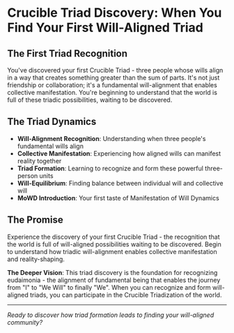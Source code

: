 # Crucible Triad Discovery: When You Find Your First Will-Aligned Triad

## The First Triad Recognition
You've discovered your first Crucible Triad - three people whose wills align in a way that creates something greater than the sum of parts. It's not just friendship or collaboration; it's a fundamental will-alignment that enables collective manifestation. You're beginning to understand that the world is full of these triadic possibilities, waiting to be discovered.

## The Triad Dynamics
- **Will-Alignment Recognition**: Understanding when three people's fundamental wills align
- **Collective Manifestation**: Experiencing how aligned wills can manifest reality together
- **Triad Formation**: Learning to recognize and form these powerful three-person units
- **Will-Equilibrium**: Finding balance between individual will and collective will
- **MoWD Introduction**: Your first taste of Manifestation of Will Dynamics

## The Promise
Experience the discovery of your first Crucible Triad - the recognition that the world is full of will-aligned possibilities waiting to be discovered. Begin to understand how triadic will-alignment enables collective manifestation and reality-shaping.

**The Deeper Vision**: This triad discovery is the foundation for recognizing eudaimonia - the alignment of fundamental being that enables the journey from "I" to "We Will" to finally "We". When you can recognize and form will-aligned triads, you can participate in the Crucible Triadization of the world.

---

*Ready to discover how triad formation leads to finding your will-aligned community?*
